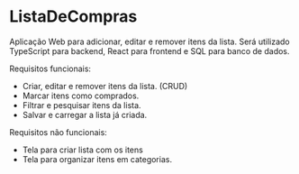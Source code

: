 # ListaDeCompras
Aplicação Web para adicionar, editar e remover itens da lista.
Será utilizado TypeScript para backend, React para frontend e SQL para banco de dados.

Requisitos funcionais:
- Criar, editar e remover itens da lista. (CRUD)
- Marcar itens como comprados.
- Filtrar e pesquisar itens da lista.
- Salvar e carregar a lista já criada.

Requisitos não funcionais:
- Tela para criar lista com os itens
- Tela para organizar itens em categorias.
